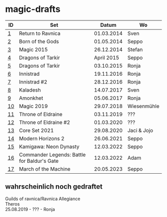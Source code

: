 # magic-drafts

| ID                 | Set                                         | Datum      | Wo          |
|--------------------|---------------------------------------------|------------|-------------|
| [1](drafts/01.md)  | Return to Ravnica                           | 01.03.2014 | Sven        |
| [2](drafts/02.md)  | Born of the Gods                            | 01.05.2014 | Seppo       |
| [3](drafts/03.md)  | Magic 2015                                  | 26.12.2014 | Stefan      |
| [4](drafts/04.md)  | Dragons of Tarkir                           | April 2015 | Seppo       |
| [5](drafts/05.md)  | Dragons of Tarkir                           | 03.10.2015 | Ronja       |
| [6](drafts/06.md)  | Innistrad                                   | 19.11.2016 | Ronja       |
| [7](drafts/07.md)  | Innistrad #2                                | 28.12.2016 | Ronja       |
| [8](drafts/08.md)  | Kaladesh                                    | 14.07.2017 | Sven        |
| [9](drafts/09.md)  | Amonkhet                                    | 05.06.2017 | Ronja       |
| [10](drafts/10.md) | Magic 2019                                  | 29.07.2018 | Wiesenmühle |
| [11](drafts/11.md) | Throne of Eldraine                          | 03.11.2019 | ???         |
| [12](drafts/12.md) | Throne of Eldraine #2                       | 01.03.2020 | ???         |
| [13](drafts/13.md) | Core Set 2021                               | 29.08.2020 | Jaci & Jojo |
| [14](drafts/14.md) | Modern Horizons 2                           | 26.06.2021 | Seppo       |
| [15](drafts/15.md) | Kamigawa: Neon Dynasty                      | 12.03.2022 | Seppo       |
| [16](drafts/16.md) | Commander Legends: Battle for Baldur's Gate | 12.03.2022 | Adam        |
| [17](drafts/17.md) | March of the Machine                        | 20.05.2023 | Seppo       |


## wahrscheinlich noch gedraftet

Guilds of ravnica/Ravnica Allegiance  
Theros  
25.08.2019 - ??? - Ronja  

